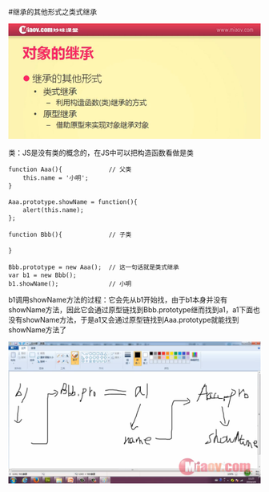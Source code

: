 #继承的其他形式之类式继承

![](image/screenshot_1495466219598.png)

类：JS是没有类的概念的，在JS中可以把构造函数看做是类
```
function Aaa(){             // 父类
    this.name = '小明';
}

Aaa.prototype.showName = function(){
    alert(this.name);
};

function Bbb(){             // 子类

}

Bbb.prototype = new Aaa();  // 这一句话就是类式继承
var b1 = new Bbb();
b1.showName();              // 小明
```

b1调用showName方法的过程：它会先从b1开始找，由于b1本身并没有showName方法，因此它会通过原型链找到Bbb.prototype继而找到a1，a1下面也没有showName方法，于是a1又会通过原型链找到Aaa.prototype就能找到showName方法了

![](image/screenshot_1495467321503.png)

